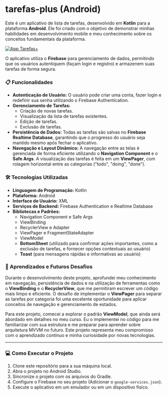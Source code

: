 # tarefas-plus (Android)

Este é um aplicativo de lista de tarefas, desenvolvido em **Kotlin** para a plataforma **Android**. Ele foi criado com o objetivo de demonstrar minhas habilidades em desenvolvimento mobile e meu conhecimento sobre os conceitos fundamentais da plataforma.

[![App Tarefas+](https://img.youtube.com/vi/vkSAYfyNHgI/hqdefault.jpg)](https://youtube.com/shorts/vkSAYfyNHgI?si=T5HLC-ne6Rpicqi4)

O aplicativo utiliza o **Firebase** para gerenciamento de dados, permitindo que os usuários autentiquem (façam login e registro) e armazenem suas tarefas de forma segura.

### 📋 Funcionalidades

* **Autenticação de Usuário:** O usuário pode criar uma conta, fazer login e redefinir sua senha utilizando o Firebase Authentication.
* **Gerenciamento de Tarefas:**
    * Criação de novas tarefas.
    * Visualização da lista de tarefas existentes.
    * Edição de tarefas.
    * Exclusão de tarefas.
* **Persistência de Dados:** Todas as tarefas são salvas no **Firebase Realtime Database**, garantindo que o progresso do usuário seja mantido mesmo após fechar o aplicativo.
* **Navegação e Layout Dinâmico:** A navegação entre as telas é gerenciada de forma eficiente utilizando o **Navigation Component** e o **Safe Args**. A visualização das tarefas é feita em um **ViewPager**, com rolagem horizontal entre as categorias ("todo", "doing", "done").

### 🛠️ Tecnologias Utilizadas

* **Linguagem de Programação:** Kotlin
* **Plataforma:** Android
* **Interface de Usuário:** XML
* **Serviços de Backend:** Firebase Authentication e Realtime Database
* **Bibliotecas e Padrões:**
    * Navigation Component e Safe Args
    * ViewBinding
    * RecyclerView e Adapter
    * ViewPager e FragmentStateAdapter
    * ViewModel
    * **BottomSheet** (utilizado para confirmar ações importantes, como a exclusão de tarefas, e fornecer opções contextuais ao usuário)
    * **Toast** (para mensagens rápidas e informativas ao usuário)

### 🚀 Aprendizados e Futuros Desafios

Durante o desenvolvimento deste projeto, aprofundei meu conhecimento em navegação, persistência de dados e na utilização de ferramentas como o **ViewBinding** e o **RecyclerView**, que me permitiram escrever um código mais limpo e eficiente. O desafio de implementar o **ViewPager** para separar as tarefas por categoria foi uma excelente oportunidade para aplicar conceitos de navegação e gerenciamento de estados.

Para este projeto, comecei a explorar o padrão **ViewModel**, que ainda será abordado em detalhes no meu curso. Eu o implementei no código para me familiarizar com sua estrutura e me preparar para aprender sobre arquitetura MVVM no futuro. Este projeto representa meu compromisso com o aprendizado contínuo e minha curiosidade por novas tecnologias.

---

### 💻 Como Executar o Projeto

1.  Clone este repositório para a sua máquina local.
2.  Abra o projeto no Android Studio.
3.  Sincronize o projeto com os arquivos do Gradle.
4.  Configure o Firebase no seu projeto (Adicionar o `google-services.json`).
5.  Execute o aplicativo em um emulador ou em um dispositivo físico.
